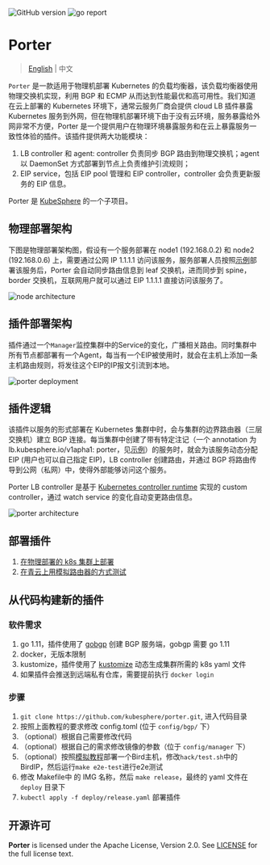 ![GitHub version](https://img.shields.io/badge/version-v0.0.1-brightgreen.svg?logo=appveyor&longCache=true&style=flat)
![go report](https://goreportcard.com/badge/github.com/kubesphere/porter)

# Porter

> [English](README.md) | 中文

`Porter` 是一款适用于物理机部署 Kubernetes 的负载均衡器，该负载均衡器使用物理交换机实现，利用 BGP 和 ECMP 从而达到性能最优和高可用性。我们知道在云上部署的 Kubernetes 环境下，通常云服务厂商会提供 cloud LB 插件暴露 Kubernetes 服务到外网，但在物理机部署环境下由于没有云环境，服务暴露给外网非常不方便，Porter 是一个提供用户在物理环境暴露服务和在云上暴露服务一致性体验的插件。该插件提供两大功能模块：

1. LB controller 和 agent: controller 负责同步 BGP 路由到物理交换机；agent 以 DaemonSet 方式部署到节点上负责维护引流规则；
2. EIP service，包括 EIP pool 管理和 EIP controller，controller 会负责更新服务的 EIP 信息。

Porter 是 [KubeSphere](https://kubesphere.io/) 的一个子项目。


## 物理部署架构

下图是物理部署架构图，假设有一个服务部署在 node1 (192.168.0.2) 和 node2 (192.168.0.6) 上，需要通过公网 IP 1.1.1.1 访问该服务，服务部署人员按照[示例](test/samples/test.yaml)部署该服务后，Porter 会自动同步路由信息到 leaf 交换机，进而同步到 spine，border 交换机，互联网用户就可以通过 EIP 1.1.1.1 直接访问该服务了。

![node architecture](doc/img/node-arch.png)

## 插件部署架构
插件通过一个`Manager`监控集群中的Service的变化，广播相关路由。同时集群中所有节点都部署有一个Agent，每当有一个EIP被使用时，就会在主机上添加一条主机路由规则，将发往这个EIP的IP报文引流到本地。

![porter deployment](doc/img/porter-deployment.png)

## 插件逻辑

该插件以服务的形式部署在 Kubernetes 集群中时，会与集群的边界路由器（三层交换机）建立 BGP 连接。每当集群中创建了带有特定注记（一个 annotation 为 lb.kubesphere.io/v1apha1: porter，见[示例](config/sample/service.yaml)）的服务时，就会为该服务动态分配 EIP (用户也可以自己指定 EIP)，LB controller 创建路由，并通过 BGP 将路由传导到公网（私网）中，使得外部能够访问这个服务。

Porter LB controller 是基于 [Kubernetes controller runtime](https://github.com/kubernetes-sigs/controller-runtime) 实现的 custom controller，通过 watch service 的变化自动变更路由信息。

![porter architecture](doc/img/porter-arch.png)


## 部署插件

1. [在物理部署的 k8s 集群上部署](doc/zh/deploy_baremetal.md)
2. [在青云上用模拟路由器的方式测试](doc/zh/simulate_with_bird.md)

## 从代码构建新的插件

### 软件需求

1. go 1.11，插件使用了 [gobgp](https://github.com/osrg/gobgp) 创建 BGP 服务端，gobgp 需要 go 1.11
2. docker，无版本限制
3. kustomize，插件使用了 [kustomize](https://github.com/kubernetes-sigs/kustomize/blob/master/docs/INSTALL.md) 动态生成集群所需的 k8s yaml 文件
4. 如果插件会推送到远端私有仓库，需要提前执行 `docker login`

### 步骤

1. `git clone https://github.com/kubesphere/porter.git`, 进入代码目录 
2. 按照上面教程的要求修改 config.toml (位于 `config/bgp/` 下） 
3. （optional）根据自己需要修改代码
4. （optional）根据自己的需求修改镜像的参数（位于 `config/manager` 下）
5. （optional）按照[模拟教程](doc/simulate_with_bird.md)部署一个Bird主机，修改`hack/test.sh`中的BirdIP，然后运行`make e2e-test`进行e2e测试
6. 修改 Makefile中 的 IMG 名称，然后 `make release`，最终的 yaml 文件在 `deploy` 目录下
7. `kubectl apply -f deploy/release.yaml` 部署插件

## 开源许可

**Porter** is licensed under the Apache License, Version 2.0. See [LICENSE](./LICENSE) for the full license text.

